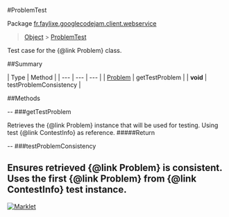 #ProblemTest

Package [fr.faylixe.googlecodejam.client.webservice](README.md)<br>
> [Object](../../../../java/lang/Object.md) > [ProblemTest](ProblemTest.md)

Test case for the {@link Problem} class.

##Summary


| Type | Method |
| --- | --- | --- |
| [Problem](Problem.md) | getTestProblem |
| **void** | testProblemConsistency |

##Methods

--
###getTestProblem


Retrieves the {@link Problem} instance
 that will be used for testing. Using
 test {@link ContestInfo} as reference.
#####Return



--
###testProblemConsistency


Ensures retrieved {@link Problem} is
 consistent. Uses the first {@link Problem}
 from {@link ContestInfo} test instance.
---
[![Marklet](https://img.shields.io/badge/Generated%20by-Marklet-green.svg)](https://github.com/Faylixe/marklet)
